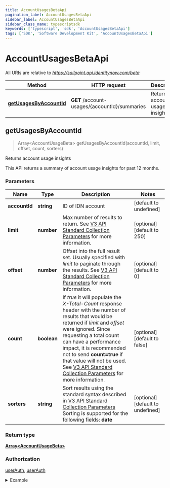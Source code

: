```yaml
---
title: AccountUsagesBetaApi
pagination_label: AccountUsagesBetaApi
sidebar_label: AccountUsagesBetaApi
sidebar_class_name: typescriptsdk
keywords: ['typescript', 'sdk', 'AccountUsagesBetaApi'] 
tags: ['SDK', 'Software Development Kit', 'AccountUsagesBetaApi']
---
```


# AccountUsagesBetaApi

All URIs are relative to *https://sailpoint.api.identitynow.com/beta*

Method | HTTP request | Description
------------- | ------------- | -------------
[**getUsagesByAccountId**](AccountUsagesBetaApi.md#getUsagesByAccountId) | **GET** /account-usages/{accountId}/summaries | Returns account usage insights



## getUsagesByAccountId

> Array&lt;AccountUsageBeta&gt; getUsagesByAccountId(accountId, limit, offset, count, sorters)

Returns account usage insights

This API returns a summary of account usage insights for past 12 months.

### Parameters


Name | Type | Description  | Notes
------------- | ------------- | ------------- | -------------
 **accountId** | **string**| ID of IDN account | [default to undefined]
 **limit** | **number**| Max number of results to return. See [V3 API Standard Collection Parameters](https://developer.sailpoint.com/idn/api/standard-collection-parameters) for more information. | [optional] [default to 250]
 **offset** | **number**| Offset into the full result set. Usually specified with *limit* to paginate through the results. See [V3 API Standard Collection Parameters](https://developer.sailpoint.com/idn/api/standard-collection-parameters) for more information. | [optional] [default to 0]
 **count** | **boolean**| If *true* it will populate the *X-Total-Count* response header with the number of results that would be returned if *limit* and *offset* were ignored.  Since requesting a total count can have a performance impact, it is recommended not to send **count&#x3D;true** if that value will not be used.  See [V3 API Standard Collection Parameters](https://developer.sailpoint.com/idn/api/standard-collection-parameters) for more information. | [optional] [default to false]
 **sorters** | **string**| Sort results using the standard syntax described in [V3 API Standard Collection Parameters](https://developer.sailpoint.com/idn/api/standard-collection-parameters#sorting-results)  Sorting is supported for the following fields: **date** | [optional] [default to undefined]

### Return type

[**Array&lt;AccountUsageBeta&gt;**](../Models/AccountUsageBeta.md)

### Authorization

[userAuth](https://developer.sailpoint.com/docs/api/v3/identity-security-cloud-v-3-api#authentication), [userAuth](https://developer.sailpoint.com/docs/api/v3/identity-security-cloud-v-3-api#authentication)

<details>
<summary>Example</summary>

```javascript
import { Configuration, AccountUsagesBetaApi } from "sailpoint-api-client";
const apiConfig = new Configuration();
const accountUsagesBetaApi = new AccountUsagesBetaApi(apiConfig);

[ {
  "date" : "2023-04-21",
  "count" : 10
}, {
  "date" : "2023-04-21",
  "count" : 10
} ]


const accountId : string = "ef38f94347e94562b5bb8424a56397d8"; // ID of IDN account (default to undefined)
const limit : number = 250; // Max number of results to return. See [V3 API Standard Collection Parameters](https://developer.sailpoint.com/idn/api/standard-collection-parameters) for more information. (optional) (default to 250)
const offset : number = 0; // Offset into the full result set. Usually specified with *limit* to paginate through the results. See [V3 API Standard Collection Parameters](https://developer.sailpoint.com/idn/api/standard-collection-parameters) for more information. (optional) (default to 0)
const count : boolean = true; // If *true* it will populate the *X-Total-Count* response header with the number of results that would be returned if *limit* and *offset* were ignored.  Since requesting a total count can have a performance impact, it is recommended not to send **count=true** if that value will not be used.  See [V3 API Standard Collection Parameters](https://developer.sailpoint.com/idn/api/standard-collection-parameters) for more information. (optional) (default to false)
const sorters : string = "-date"; // Sort results using the standard syntax described in [V3 API Standard Collection Parameters](https://developer.sailpoint.com/idn/api/standard-collection-parameters#sorting-results)  Sorting is supported for the following fields: **date** (optional) (default to undefined)

try {
    const val = await accountUsagesBetaApi.getUsagesByAccountId(accountId);
    
    // Below is a request that includes all optional parameters      
    // const val = await accountUsagesBetaApi.getUsagesByAccountId(accountId, limit, offset, count, sorters);
    console.log('API called successfully. Returned data: ' + val.data);
    
} catch (error) {
    console.error('Error occurred while calling API: ', error);
}
```
</details>

